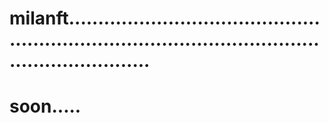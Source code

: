 # milanft........................................................................................................................
# soon.....
